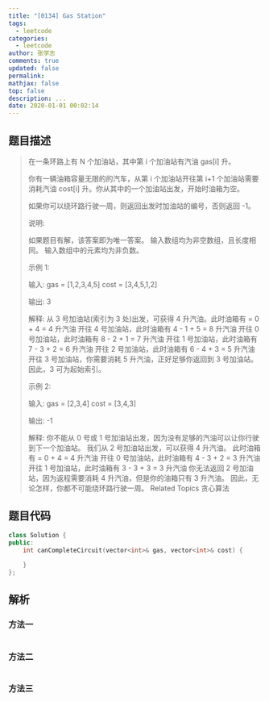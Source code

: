 ```yaml
---
title: "[0134] Gas Station"
tags:
  - leetcode
categories:
  - leetcode
author: 张学志
comments: true
updated: false
permalink:
mathjax: false
top: false
description: ...
date: 2020-01-01 00:02:14
---
```


## 题目描述

> 在一条环路上有 N 个加油站，其中第 i 个加油站有汽油 gas[i] 升。 
> 
> 你有一辆油箱容量无限的的汽车，从第 i 个加油站开往第 i+1 个加油站需要消耗汽油 cost[i] 升。你从其中的一个加油站出发，开始时油箱为空。 
> 
> 如果你可以绕环路行驶一周，则返回出发时加油站的编号，否则返回 -1。 
> 
> 说明: 
> 
> 
> 如果题目有解，该答案即为唯一答案。 
> 输入数组均为非空数组，且长度相同。 
> 输入数组中的元素均为非负数。 
> 
> 
> 示例 1: 
> 
> 输入: 
> gas  = [1,2,3,4,5]
> cost = [3,4,5,1,2]
> 
> 输出: 3
> 
> 解释:
> 从 3 号加油站(索引为 3 处)出发，可获得 4 升汽油。此时油箱有 = 0 + 4 = 4 升汽油
> 开往 4 号加油站，此时油箱有 4 - 1 + 5 = 8 升汽油
> 开往 0 号加油站，此时油箱有 8 - 2 + 1 = 7 升汽油
> 开往 1 号加油站，此时油箱有 7 - 3 + 2 = 6 升汽油
> 开往 2 号加油站，此时油箱有 6 - 4 + 3 = 5 升汽油
> 开往 3 号加油站，你需要消耗 5 升汽油，正好足够你返回到 3 号加油站。
> 因此，3 可为起始索引。 
> 
> 示例 2: 
> 
> 输入: 
> gas  = [2,3,4]
> cost = [3,4,3]
> 
> 输出: -1
> 
> 解释:
> 你不能从 0 号或 1 号加油站出发，因为没有足够的汽油可以让你行驶到下一个加油站。
> 我们从 2 号加油站出发，可以获得 4 升汽油。 此时油箱有 = 0 + 4 = 4 升汽油
> 开往 0 号加油站，此时油箱有 4 - 3 + 2 = 3 升汽油
> 开往 1 号加油站，此时油箱有 3 - 3 + 3 = 3 升汽油
> 你无法返回 2 号加油站，因为返程需要消耗 4 升汽油，但是你的油箱只有 3 升汽油。
> 因此，无论怎样，你都不可能绕环路行驶一周。 
> Related Topics 贪心算法

## 题目代码

```cpp
class Solution {
public:
    int canCompleteCircuit(vector<int>& gas, vector<int>& cost) {
        
    }
};
```

## 解析

### 方法一

```cpp

```

### 方法二

```cpp

```

### 方法三

```cpp

```


